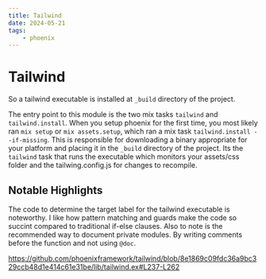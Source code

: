 ```yaml
---
title: Tailwind
date: 2024-05-21
tags:
    - phoenix
---
```


# Tailwind

So a tailwind executable is installed at `_build` directory of the project.


The entry point to this module is the two mix tasks `tailwind` and `tailwind.install`. When you setup phoenix for the first time, you most likely ran `mix setup` or `mix assets.setup`, which ran a mix task `tailwind.install --if-missing`. This is responsible for downloading a binary appropriate for your platform and placing it in the `_build` directory of the project. Its the `tailwind` task that runs the executable which monitors your assets/css folder and the tailwing.config.js for changes to recompile. 

## Notable Highlights
The code to determine the target label for the tailwind executable is noteworthy. I like how pattern matching and guards make the code so succint compared to traditional if-else clauses. Also to note is the recommended way to document private modules. By writing comments before the function and not using `@doc`. 


https://github.com/phoenixframework/tailwind/blob/8e1869c09fdc36a9bc329ccb48d1e414c61e31be/lib/tailwind.ex#L237-L262

